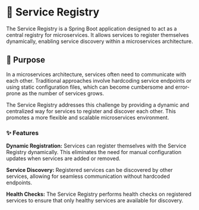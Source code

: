 # 🚀 Service Registry

The Service Registry is a Spring Boot application designed to act as a central registry for microservices. It allows services to register themselves dynamically, enabling service discovery within a microservices architecture.

## 🎯 Purpose

In a microservices architecture, services often need to communicate with each other. Traditional approaches involve hardcoding service endpoints or using static configuration files, which can become cumbersome and error-prone as the number of services grows.

The Service Registry addresses this challenge by providing a dynamic and centralized way for services to register and discover each other. This promotes a more flexible and scalable microservices environment.

### ✨ Features

**Dynamic Registration:** Services can register themselves with the Service Registry dynamically. This eliminates the need for manual configuration updates when services are added or removed.

**Service Discovery:** Registered services can be discovered by other services, allowing for seamless communication without hardcoded endpoints.

**Health Checks:** The Service Registry performs health checks on registered services to ensure that only healthy services are available for discovery.
